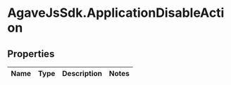 # AgaveJsSdk.ApplicationDisableAction

## Properties
Name | Type | Description | Notes
------------ | ------------- | ------------- | -------------


